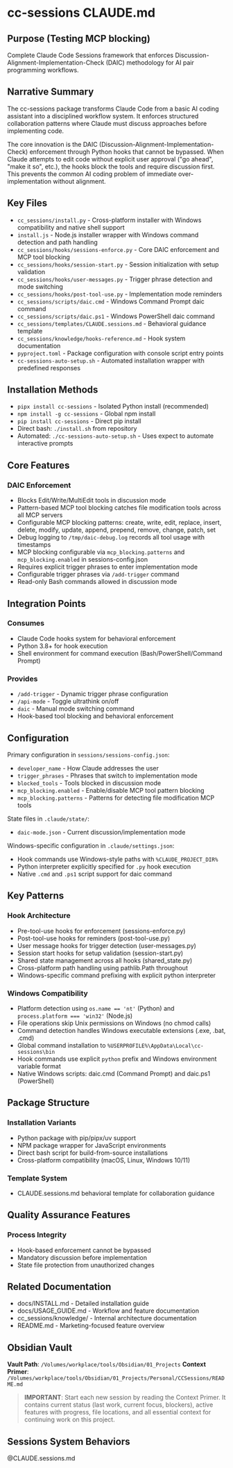 # cc-sessions CLAUDE.md

## Purpose (Testing MCP blocking)
Complete Claude Code Sessions framework that enforces Discussion-Alignment-Implementation-Check (DAIC) methodology for AI pair programming workflows.

## Narrative Summary

The cc-sessions package transforms Claude Code from a basic AI coding assistant into a disciplined workflow system. It enforces structured collaboration patterns where Claude must discuss approaches before implementing code.

The core innovation is the DAIC (Discussion-Alignment-Implementation-Check) enforcement through Python hooks that cannot be bypassed. When Claude attempts to edit code without explicit user approval ("go ahead", "make it so", etc.), the hooks block the tools and require discussion first. This prevents the common AI coding problem of immediate over-implementation without alignment.

## Key Files
- `cc_sessions/install.py` - Cross-platform installer with Windows compatibility and native shell support
- `install.js` - Node.js installer wrapper with Windows command detection and path handling
- `cc_sessions/hooks/sessions-enforce.py` - Core DAIC enforcement and MCP tool blocking
- `cc_sessions/hooks/session-start.py` - Session initialization with setup validation
- `cc_sessions/hooks/user-messages.py` - Trigger phrase detection and mode switching
- `cc_sessions/hooks/post-tool-use.py` - Implementation mode reminders
- `cc_sessions/scripts/daic.cmd` - Windows Command Prompt daic command
- `cc_sessions/scripts/daic.ps1` - Windows PowerShell daic command
- `cc_sessions/templates/CLAUDE.sessions.md` - Behavioral guidance template
- `cc_sessions/knowledge/hooks-reference.md` - Hook system documentation
- `pyproject.toml` - Package configuration with console script entry points
- `cc-sessions-auto-setup.sh` - Automated installation wrapper with predefined responses

## Installation Methods
- `pipx install cc-sessions` - Isolated Python install (recommended)
- `npm install -g cc-sessions` - Global npm install
- `pip install cc-sessions` - Direct pip install
- Direct bash: `./install.sh` from repository
- Automated: `./cc-sessions-auto-setup.sh` - Uses expect to automate interactive prompts

## Core Features

### DAIC Enforcement
- Blocks Edit/Write/MultiEdit tools in discussion mode
- Pattern-based MCP tool blocking catches file modification tools across all MCP servers
- Configurable MCP blocking patterns: create, write, edit, replace, insert, delete, modify, update, append, prepend, remove, change, patch, set
- Debug logging to `/tmp/daic-debug.log` records all tool usage with timestamps
- MCP blocking configurable via `mcp_blocking.patterns` and `mcp_blocking.enabled` in sessions-config.json
- Requires explicit trigger phrases to enter implementation mode
- Configurable trigger phrases via `/add-trigger` command
- Read-only Bash commands allowed in discussion mode


## Integration Points

### Consumes
- Claude Code hooks system for behavioral enforcement
- Python 3.8+ for hook execution
- Shell environment for command execution (Bash/PowerShell/Command Prompt)

### Provides
- `/add-trigger` - Dynamic trigger phrase configuration
- `/api-mode` - Toggle ultrathink on/off
- `daic` - Manual mode switching command
- Hook-based tool blocking and behavioral enforcement

## Configuration

Primary configuration in `sessions/sessions-config.json`:
- `developer_name` - How Claude addresses the user
- `trigger_phrases` - Phrases that switch to implementation mode
- `blocked_tools` - Tools blocked in discussion mode
- `mcp_blocking.enabled` - Enable/disable MCP tool pattern blocking
- `mcp_blocking.patterns` - Patterns for detecting file modification MCP tools

State files in `.claude/state/`:
- `daic-mode.json` - Current discussion/implementation mode

Windows-specific configuration in `.claude/settings.json`:
- Hook commands use Windows-style paths with `%CLAUDE_PROJECT_DIR%`
- Python interpreter explicitly specified for `.py` hook execution
- Native `.cmd` and `.ps1` script support for daic command

## Key Patterns

### Hook Architecture
- Pre-tool-use hooks for enforcement (sessions-enforce.py)
- Post-tool-use hooks for reminders (post-tool-use.py)
- User message hooks for trigger detection (user-messages.py)
- Session start hooks for setup validation (session-start.py)
- Shared state management across all hooks (shared_state.py)
- Cross-platform path handling using pathlib.Path throughout
- Windows-specific command prefixing with explicit python interpreter

### Windows Compatibility
- Platform detection using `os.name == 'nt'` (Python) and `process.platform === 'win32'` (Node.js)
- File operations skip Unix permissions on Windows (no chmod calls)
- Command detection handles Windows executable extensions (.exe, .bat, .cmd)
- Global command installation to `%USERPROFILE%\AppData\Local\cc-sessions\bin`
- Hook commands use explicit `python` prefix and Windows environment variable format
- Native Windows scripts: daic.cmd (Command Prompt) and daic.ps1 (PowerShell)

## Package Structure

### Installation Variants
- Python package with pip/pipx/uv support
- NPM package wrapper for JavaScript environments
- Direct bash script for build-from-source installations
- Cross-platform compatibility (macOS, Linux, Windows 10/11)

### Template System
- CLAUDE.sessions.md behavioral template for collaboration guidance

## Quality Assurance Features

### Process Integrity
- Hook-based enforcement cannot be bypassed
- Mandatory discussion before implementation
- State file protection from unauthorized changes

## Related Documentation

- docs/INSTALL.md - Detailed installation guide
- docs/USAGE_GUIDE.md - Workflow and feature documentation
- cc_sessions/knowledge/ - Internal architecture documentation
- README.md - Marketing-focused feature overview

## Obsidian Vault

**Vault Path**: `/Volumes/workplace/tools/Obsidian/01_Projects`
**Context Primer**: `/Volumes/workplace/tools/Obsidian/01_Projects/Personal/CCSessions/README.md`

> **IMPORTANT**: Start each new session by reading the Context Primer. It contains current status (last work, current focus, blockers), active features with progress, file locations, and all essential context for continuing work on this project.

## Sessions System Behaviors

@CLAUDE.sessions.md
